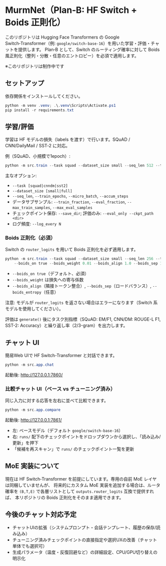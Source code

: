 # MurmNet（Plan‑B: HF Switch + Boids 正則化）

このリポジトリは Hugging Face Transformers の Google Switch‑Transformer（例: `google/switch-base-16`）を用いた学習・評価・チャットを提供します。
Plan‑B として、Switch のルーティング確率に対して Boids 風正則化（整列・分散・任意のエントロピー）を必須で適用します。

※このリポジトリは制作中です

## セットアップ

依存関係をインストールしてください。

```powershell
python -m venv .venv; .\.venv\Scripts\Activate.ps1
pip install -r requirements.txt
```

## 学習/評価

学習は HF モデルの損失（labels を渡す）で行います。SQuAD / CNN/DailyMail / SST‑2 に対応。

例（SQuAD、小規模で1epoch）:

```powershell
python -m src.train --task squad --dataset_size small --seq_len 512 --train_epochs 1 --backend hf_moe --model_id google/switch-base-16
```

主なオプション:

- `--task [squad|cnndm|sst2]`
- `--dataset_size [small|full]`
- `--seq_len`, `--train_epochs`, `--micro_batch`, `--accum_steps`
- データサブサンプル: `--train_fraction`, `--eval_fraction`, `--max_train_samples`, `--max_eval_samples`
- チェックポイント保存: `--save_dir`; 評価のみ: `--eval_only --ckpt_path <dir>`
- ログ頻度: `--log_every N`

### Boids 正則化（必須）

Switch の `router_logits` を用いて Boids 正則化を必ず適用します。

```powershell
python -m src.train --task squad --dataset_size small --seq_len 256 --train_epochs 1 --model_id google/switch-base-16 ^
	--boids_on true --boids_weight 0.01 --boids_align 1.0 --boids_sep 1.0 --boids_entropy 0.0
```

- `--boids_on true`（デフォルト、必須）
- `--boids_weight` は損失への寄与係数
- `--boids_align`（隣接トークン整合）, `--boids_sep`（ロードバランス）, `--boids_entropy`（任意）

注意: モデルが `router_logits` を返さない場合はエラーになります（Switch 系モデルを使用してください）。

評価は `generate()` 後にタスク別指標（SQuAD: EM/F1, CNN/DM: ROUGE-L F1, SST-2: Accuracy）と繰り返し率（2/3-gram）を出力します。

## チャット UI

簡易Web UIで HF Switch-Transformer と対話できます。

```powershell
python -m src.app.chat
```

起動後: <http://127.0.0.1:7860/>

### 比較チャット UI（ベース vs チューニング済み）

同じ入力に対する応答を左右に並べて比較できます。

```powershell
python -m src.app.compare
```

起動後: <http://127.0.0.1:7861/>

- 左: ベースモデル（デフォルト `google/switch-base-16`）
- 右: `runs/` 配下のチェックポイントをドロップダウンから選択し、「読み込み/更新」を押下
- 「候補を再スキャン」で `runs/` のチェックポイント一覧を更新

## MoE 実装について

現在は HF Switch‑Transformer を前提にしています。専用の自前 MoE レイヤは同梱していませんが、
将来的にカスタム MoE 実装を追加する場合は、ルータ確率を `(B,T,E)` で各層リストとして `outputs.router_logits` 互換で提供すれば、
本リポジトリの Boids 正則化をそのまま適用できます。

## 今後のチャット対応予定

- チャットUIの拡張（システムプロンプト・会話テンプレート、履歴の保存/読み込み）
- チューニング済みチェックポイントの直接指定や選択UXの改善（チャット単体でも選択可）
- 生成パラメータ（温度・反復回避など）の詳細設定、CPU/GPU切り替えの明示化

